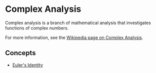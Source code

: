 # Complex Analysis

Complex analysis is a branch of mathematical analysis that investigates functions of complex numbers.

For more information, see the [Wikipedia page on Complex Analysis](https://en.wikipedia.org/wiki/Complex_analysis).

## Concepts

- [Euler's Identity](./eulers_identity.md)
